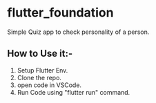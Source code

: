 # flutter_foundation

Simple Quiz app to check personality of a person.

## How to Use it:-

1. Setup Flutter Env.
2. Clone the repo.
3. open code in VSCode.
4. Run Code using "flutter run" command.
